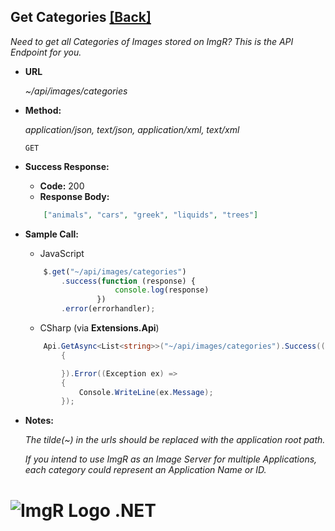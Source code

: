 ﻿**Get Categories** [[Back]](Api-Docs.md)
----

_Need to get all Categories of Images stored on ImgR? This is the API Endpoint for you._

* **URL**

  _~/api/images/categories_

* **Method:**
  
  _application/json, text/json, application/xml, text/xml_

  `GET`

* **Success Response:**

  * **Code:** 200 <br />
  *  **Response Body:** 

    ```json
        ["animals", "cars", "greek", "liquids", "trees"]
    ```

* **Sample Call:**

    - JavaScript
    ```js
        $.get("~/api/images/categories")
            .success(function (response) {
                        console.log(response)
                    })
            .error(errorhandler);
    ```

    - CSharp (via **Extensions.Api**)
    ```csharp
        Api.GetAsync<List<string>>("~/api/images/categories").Success((response) =>
            {

            }).Error((Exception ex) =>
            {
                Console.WriteLine(ex.Message);
            });
    ```

* **Notes:**

  _The tilde(~) in the urls should be replaced with the application root path._ 

  _If you intend to use ImgR as an Image Server for multiple Applications, each category could represent an Application Name or ID._ 


# ![ImgR Logo](https://github.com/mykeels/ImgR/blob/master/ImgR/Content/logo.png?raw=true) .NET
